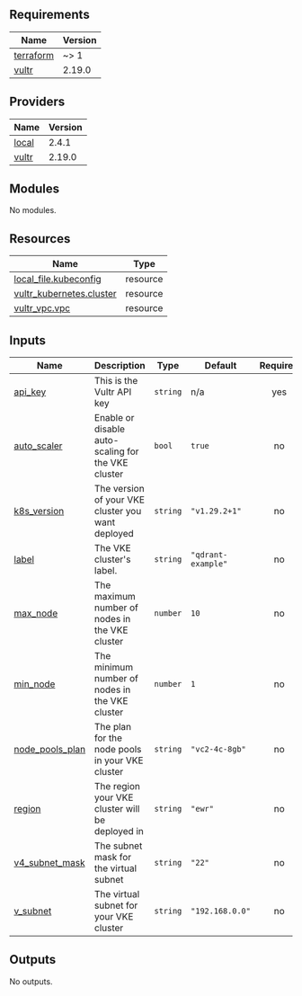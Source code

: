 <!-- BEGIN_TF_DOCS -->
## Requirements

| Name | Version |
|------|---------|
| <a name="requirement_terraform"></a> [terraform](#requirement\_terraform) | ~> 1 |
| <a name="requirement_vultr"></a> [vultr](#requirement\_vultr) | 2.19.0 |

## Providers

| Name | Version |
|------|---------|
| <a name="provider_local"></a> [local](#provider\_local) | 2.4.1 |
| <a name="provider_vultr"></a> [vultr](#provider\_vultr) | 2.19.0 |

## Modules

No modules.

## Resources

| Name | Type |
|------|------|
| [local_file.kubeconfig](https://registry.terraform.io/providers/hashicorp/local/latest/docs/resources/file) | resource |
| [vultr_kubernetes.cluster](https://registry.terraform.io/providers/vultr/vultr/2.19.0/docs/resources/kubernetes) | resource |
| [vultr_vpc.vpc](https://registry.terraform.io/providers/vultr/vultr/2.19.0/docs/resources/vpc) | resource |

## Inputs

| Name | Description | Type | Default | Required |
|------|-------------|------|---------|:--------:|
| <a name="input_api_key"></a> [api\_key](#input\_api\_key) | This is the Vultr API key | `string` | n/a | yes |
| <a name="input_auto_scaler"></a> [auto\_scaler](#input\_auto\_scaler) | Enable or disable auto-scaling for the VKE cluster | `bool` | `true` | no |
| <a name="input_k8s_version"></a> [k8s\_version](#input\_k8s\_version) | The version of your VKE cluster you want deployed | `string` | `"v1.29.2+1"` | no |
| <a name="input_label"></a> [label](#input\_label) | The VKE cluster's label. | `string` | `"qdrant-example"` | no |
| <a name="input_max_node"></a> [max\_node](#input\_max\_node) | The maximum number of nodes in the VKE cluster | `number` | `10` | no |
| <a name="input_min_node"></a> [min\_node](#input\_min\_node) | The minimum number of nodes in the VKE cluster | `number` | `1` | no |
| <a name="input_node_pools_plan"></a> [node\_pools\_plan](#input\_node\_pools\_plan) | The plan for the node pools in your VKE cluster | `string` | `"vc2-4c-8gb"` | no |
| <a name="input_region"></a> [region](#input\_region) | The region your VKE cluster will be deployed in | `string` | `"ewr"` | no |
| <a name="input_v4_subnet_mask"></a> [v4\_subnet\_mask](#input\_v4\_subnet\_mask) | The subnet mask for the virtual subnet | `string` | `"22"` | no |
| <a name="input_v_subnet"></a> [v\_subnet](#input\_v\_subnet) | The virtual subnet for your VKE cluster | `string` | `"192.168.0.0"` | no |

## Outputs

No outputs.
<!-- END_TF_DOCS -->